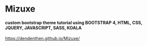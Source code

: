 # Mizuxe
#### custom bootstrap theme tutorial using BOOTSTRAP 4, HTML, CSS, JQUERY, JAVASCRIPT, SASS, KOALA
https://dendenthen.github.io/Mizuxe/
